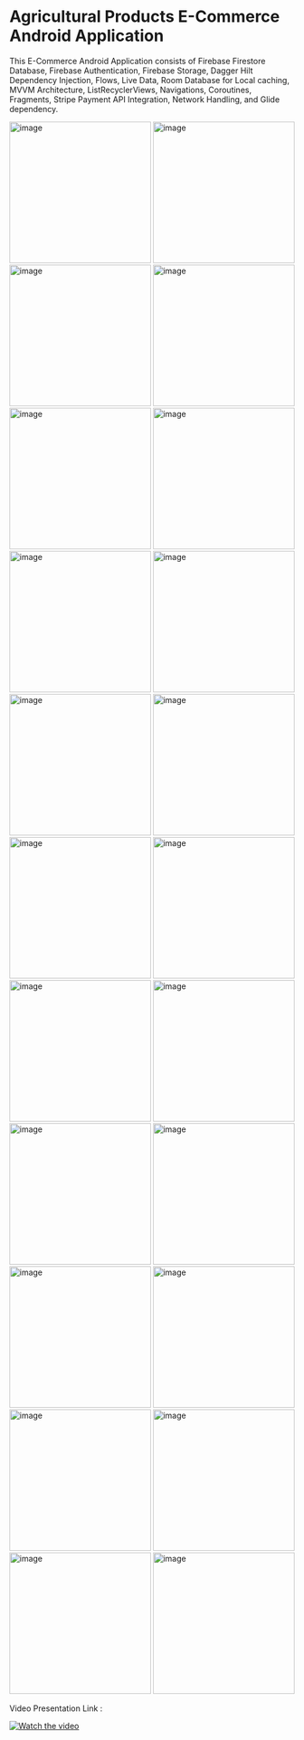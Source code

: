 # Agricultural Products E-Commerce Android Application

This E-Commerce Android Application consists of Firebase Firestore Database, Firebase Authentication, Firebase Storage, Dagger Hilt Dependency Injection, Flows, Live Data, Room Database for Local caching, MVVM Architecture, ListRecyclerViews, Navigations, Coroutines, Fragments, Stripe Payment API Integration, Network Handling, and Glide dependency.

<img width="250" alt="image" src="https://github.com/BrijenShah29/AgriEcommerceApp_DI_MVVM_Firebase_ClientApp/assets/114451935/43b5ccc8-7b9c-4736-b5b0-cace14f9df34">
<img width="250" alt="image" src="https://github.com/BrijenShah29/AgriEcommerceApp_DI_MVVM_Firebase_ClientApp/assets/114451935/0cb66803-becb-41cc-9c6f-c6689559fbda">
<img width="250" alt="image" src="https://github.com/BrijenShah29/AgriEcommerceApp_DI_MVVM_Firebase_ClientApp/assets/114451935/3e391c70-61b5-45b4-88b1-f124d42626fe">
<img width="250" alt="image" src="https://github.com/BrijenShah29/AgriEcommerceApp_DI_MVVM_Firebase_ClientApp/assets/114451935/e2311953-f00a-469a-944b-06eacf2102b1">
<img width="250" alt="image" src="https://github.com/BrijenShah29/AgriEcommerceApp_DI_MVVM_Firebase_ClientApp/assets/114451935/fc8f60d6-d716-484f-8aab-d3290bc62d40">
<img width="250" alt="image" src="https://github.com/BrijenShah29/AgriEcommerceApp_DI_MVVM_Firebase_ClientApp/assets/114451935/8847e73f-10c8-4e9a-b716-bdacb991e678">
<img width="250" alt="image" src="https://github.com/BrijenShah29/AgriEcommerceApp_DI_MVVM_Firebase_ClientApp/assets/114451935/2dedaad5-c8b1-425c-8b41-e2a817b61118">
<img width="250" alt="image" src="https://github.com/BrijenShah29/AgriEcommerceApp_DI_MVVM_Firebase_ClientApp/assets/114451935/4aac2743-3419-4a1f-9198-21221a1d8bf6">
<img width="250" alt="image" src="https://github.com/BrijenShah29/AgriEcommerceApp_DI_MVVM_Firebase_ClientApp/assets/114451935/592ecccb-2d5a-433c-8ff8-8a4af9c1db22">
<img width="250" alt="image" src="https://github.com/BrijenShah29/AgriEcommerceApp_DI_MVVM_Firebase_ClientApp/assets/114451935/41b5dd22-9766-42e3-a727-4a7b2982f97d">
<img width="250" alt="image" src="https://github.com/BrijenShah29/AgriEcommerceApp_DI_MVVM_Firebase_ClientApp/assets/114451935/e5ec6dca-afe8-4191-bdc2-70e6d3cf5d7a">
<img width="250" alt="image" src="https://github.com/BrijenShah29/AgriEcommerceApp_DI_MVVM_Firebase_ClientApp/assets/114451935/4c656e5a-1d08-437a-a507-a4983d445de8">
<img width="250" alt="image" src="https://github.com/BrijenShah29/AgriEcommerceApp_DI_MVVM_Firebase_ClientApp/assets/114451935/1e3108b8-f782-4178-80b2-403147c3190c">
<img width="250" alt="image" src="https://github.com/BrijenShah29/AgriEcommerceApp_DI_MVVM_Firebase_ClientApp/assets/114451935/bed555ae-fdfd-4108-a94a-18828628555a">
<img width="250" alt="image" src="https://github.com/BrijenShah29/AgriEcommerceApp_DI_MVVM_Firebase_ClientApp/assets/114451935/afb609b0-b5eb-413a-a619-6b88c6a6fd33">
<img width="250" alt="image" src="https://github.com/BrijenShah29/AgriEcommerceApp_DI_MVVM_Firebase_ClientApp/assets/114451935/3f9efc08-d2cd-4581-a5fa-4f42728ca067">
<img width="250" alt="image" src="https://github.com/BrijenShah29/AgriEcommerceApp_DI_MVVM_Firebase_ClientApp/assets/114451935/741f51be-20ea-425f-b760-c42bd5f19cfb">
<img width="250" alt="image" src="https://github.com/BrijenShah29/AgriEcommerceApp_DI_MVVM_Firebase_ClientApp/assets/114451935/70e038e0-016f-4e91-8582-75bf93de1264">
<img width="250" alt="image" src="https://github.com/BrijenShah29/AgriEcommerceApp_DI_MVVM_Firebase_ClientApp/assets/114451935/c3ab8a28-3d86-4057-b6b2-2706118f653a">
<img width="250" alt="image" src="https://github.com/BrijenShah29/AgriEcommerceApp_DI_MVVM_Firebase_ClientApp/assets/114451935/231f84b1-3fbe-4124-bdf9-7ab684a289bf">
<img width="250" alt="image" src="https://github.com/BrijenShah29/AgriEcommerceApp_DI_MVVM_Firebase_ClientApp/assets/114451935/8e7a0f8a-ffa9-4262-84e4-cbd5da8e0a70">
<img width="250" alt="image" src="https://github.com/BrijenShah29/AgriEcommerceApp_DI_MVVM_Firebase_ClientApp/assets/114451935/42ddd7fa-96db-4b2b-b3a2-39ee98c55472">

Video Presentation Link : 

[![Watch the video](https://static.vecteezy.com/system/resources/thumbnails/018/930/572/small/youtube-logo-youtube-icon-transparent-free-png.png)](https://youtu.be/sV1wKZQzRwg)
